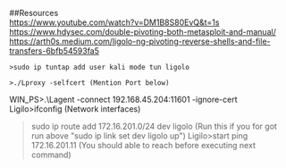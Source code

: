 ##Resources </br >
https://www.youtube.com/watch?v=DM1B8S80EvQ&t=1s  </br >
https://www.hdysec.com/double-pivoting-both-metasploit-and-manual/ </br >
https://arth0s.medium.com/ligolo-ng-pivoting-reverse-shells-and-file-transfers-6bfb54593fa5 </br >
```
>sudo ip tuntap add user kali mode tun ligolo
````

```
>./Lproxy -selfcert (Mention Port below)
```
WIN_PS>.\Lagent -connect 192.168.45.204:11601 -ignore-cert
Ligilo>ifconfig (Network interfaces)
>sudo ip route add 172.16.201.0/24 dev ligolo (Run this if you for got run above "sudo ip link set dev ligolo up")
Ligilo>start
>ping 172.16.201.11 (You should able to reach before executing next command)
